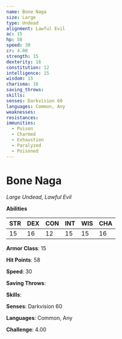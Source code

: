 ```yaml
---
name: Bone Naga
size: Large
type: Undead
alignment: Lawful Evil
ac: 15
hp: 58
speed: 30
cr: 4.00
strength: 15
dexterity: 16
constitution: 12
intelligence: 15
wisdom: 15
charisma: 16
saving_throws: 
skills: 
senses: Darkvision 60
languages: Common, Any
weaknesses:
resistances:
immunities:
  - Poison
  - Charmed
  - Exhaustion
  - Paralyzed
  - Poisoned
---
```


# Bone Naga

*Large Undead, Lawful Evil*

**Abilities**

| STR | DEX | CON | INT | WIS | CHA |
| --- | --- | --- | --- | --- | --- |
| 15 | 16 | 12 | 15 | 15 | 16 |

**Armor Class**: 15

**Hit Points**: 58

**Speed**: 30

**Saving Throws**: 

**Skills**: 

**Senses**: Darkvision 60

**Languages**: Common, Any

**Challenge**: 4.00


